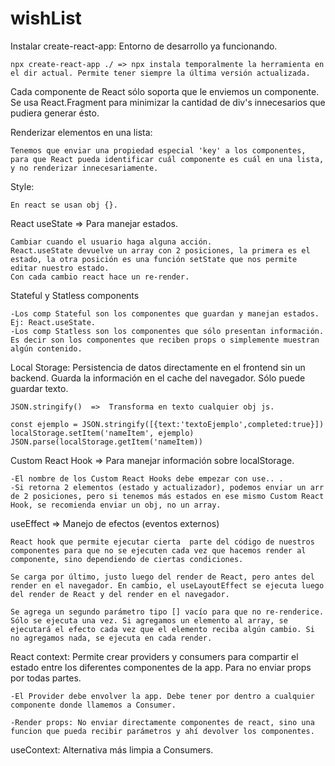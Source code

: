 # wishList

Instalar create-react-app: Entorno de desarrollo ya funcionando. 

    npx create-react-app ./ => npx instala temporalmente la herramienta en el dir actual. Permite tener siempre la última versión actualizada. 


Cada componente de React sólo soporta que le enviemos un componente. Se usa React.Fragment para minimizar la cantidad de div's innecesarios que pudiera generar ésto. 


Renderizar elementos en una lista:
    
    Tenemos que enviar una propiedad especial 'key' a los componentes, para que React pueda identificar cuál componente es cuál en una lista, y no renderizar innecesariamente. 


Style:

    En react se usan obj {}.
    

React useState => Para manejar estados.

    Cambiar cuando el usuario haga alguna acción. 
    React.useState devuelve un array con 2 posiciones, la primera es el estado, la otra posición es una función setState que nos permite editar nuestro estado.
    Con cada cambio react hace un re-render.


Stateful y Statless components

    -Los comp Stateful son los componentes que guardan y manejan estados. Ej: React.useState.
    -Los comp Statless son los componentes que sólo presentan información. Es decir son los componentes que reciben props o simplemente muestran algún contenido. 


Local Storage: Persistencia de datos directamente en el frontend sin un backend. Guarda la información en el cache del navegador. Sólo puede guardar texto. 

    JSON.stringify()  =>  Transforma en texto cualquier obj js.    

    const ejemplo = JSON.stringify([{text:'textoEjemplo',completed:true}])
    localStorage.setItem('nameItem', ejemplo)
    JSON.parse(localStorage.getItem('nameItem)) 


Custom React Hook =>  Para manejar información sobre localStorage. 

    -El nombre de los Custom React Hooks debe empezar con use.. .
    -Si retorna 2 elementos (estado y actualizador), podemos enviar un arr de 2 posiciones, pero si tenemos más estados en ese mismo Custom React Hook, se recomienda enviar un obj, no un array. 


useEffect  => Manejo de efectos (eventos externos)

    React hook que permite ejecutar cierta  parte del código de nuestros componentes para que no se ejecuten cada vez que hacemos render al componente, sino dependiendo de ciertas condiciones. 

    Se carga por último, justo luego del render de React, pero antes del render en el navegador. En cambio, el useLayoutEffect se ejecuta luego del render de React y del render en el navegador.

    Se agrega un segundo parámetro tipo [] vacío para que no re-renderice. Sólo se ejecuta una vez. Si agregamos un elemento al array, se ejecutará el efecto cada vez que el elemento reciba algún cambio. Si no agregamos nada, se ejecuta en cada render. 


React context: Permite crear providers y consumers para compartir el estado entre los diferentes componentes de la app. Para no enviar props por todas partes. 

    -El Provider debe envolver la app. Debe tener por dentro a cualquier componente donde llamemos a Consumer.

    -Render props: No enviar directamente componentes de react, sino una funcion que pueda recibir parámetros y ahí devolver los componentes.


useContext: Alternativa más limpia a Consumers.